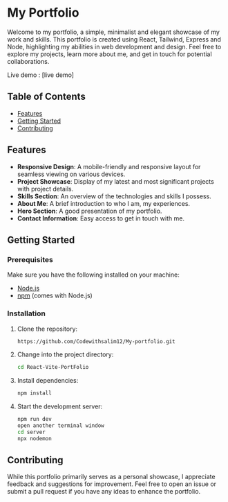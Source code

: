 # My Portfolio

Welcome to my portfolio, a simple, minimalist and elegant showcase of my work and skills. This portfolio is created using React, Tailwind, Express and Node, highlighting my abilities in web development and design. Feel free to explore my projects, learn more about me, and get in touch for potential collaborations.



Live demo : [live demo]

## Table of Contents

- [Features](#features)
- [Getting Started](#getting-started)
- [Contributing](#contributing)

## Features

- **Responsive Design**: A mobile-friendly and responsive layout for seamless viewing on various devices.
- **Project Showcase**: Display of my latest and most significant projects with project details.
- **Skills Section**: An overview of the technologies and skills I possess.
- **About Me**: A brief introduction to who I am, my experiences.
- **Hero Section**: A good presentation of my portfolio.
- **Contact Information**: Easy access to get in touch with me.

## Getting Started

### Prerequisites

Make sure you have the following installed on your machine:

- [Node.js](https://nodejs.org/)
- [npm](https://www.npmjs.com/) (comes with Node.js)

### Installation

1. Clone the repository:

   ```bash
   https://github.com/Codewithsalim12/My-portfolio.git
   ```

2. Change into the project directory:

   ```bash
   cd React-Vite-PortFolio
   ```

3. Install dependencies:

   ```bash
   npm install
   ```
   

6. Start the development server:

   ```bash
   npm run dev
   open another terminal window
   cd server
   npx nodemon
   ```

## Contributing

While this portfolio primarily serves as a personal showcase, I appreciate feedback and suggestions for improvement. Feel free to open an issue or submit a pull request if you have any ideas to enhance the portfolio.
